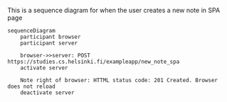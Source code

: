 This is a sequence diagram for when the user creates a new note in SPA page
```mermaid
sequenceDiagram
    participant browser
    participant server

    browser->>server: POST https://studies.cs.helsinki.fi/exampleapp/new_note_spa
    activate server

    Note right of browser: HTTML status code: 201 Created. Browser does not reload
    deactivate server
```